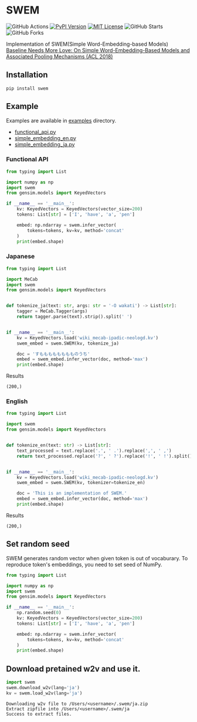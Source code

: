 # SWEM
![GitHub Actions](https://github.com/yutayamazaki/swem/workflows/build/badge.svg)
[![PyPI Version](https://img.shields.io/pypi/v/swem.svg)](https://pypi.org/project/swem/)
[![MIT License](http://img.shields.io/badge/license-MIT-blue.svg?style=flat)](LICENSE)
![GitHub Starts](https://img.shields.io/github/stars/yutayamazaki/swem.svg?style=social)
![GitHub Forks](https://img.shields.io/github/forks/yutayamazaki/swem.svg?style=social)

Implementation of SWEM(Simple Word-Embedding-based Models)  
[Baseline Needs More Love: On Simple Word-Embedding-Based Models and Associated Pooling Mechanisms (ACL 2018)](https://arxiv.org/abs/1805.09843)

## Installation

```shell
pip install swem
```

## Example

Examples are available in [examples](https://github.com/yutayamazaki/swem/tree/master/examples) directory.  


- [functional_api.py](https://github.com/yutayamazaki/swem/blob/master/examples/functional_api.py)
- [simple_embedding_en.py](https://github.com/yutayamazaki/swem/blob/master/examples/simple_embedding_en.py)
- [simple_embedding_ja.py](https://github.com/yutayamazaki/swem/blob/master/examples/simple_embedding_ja.py)


### Functional API

```python example.py
from typing import List

import numpy as np
import swem
from gensim.models import KeyedVectors

if __name__ == '__main__':
    kv: KeyedVectors = KeyedVectors(vector_size=200)
    tokens: List[str] = ['I', 'have', 'a', 'pen']

    embed: np.ndarray = swem.infer_vector(
        tokens=tokens, kv=kv, method='concat'
    )
    print(embed.shape)

```


### Japanese

```python example.py
from typing import List

import MeCab
import swem
from gensim.models import KeyedVectors


def tokenize_ja(text: str, args: str = '-O wakati') -> List[str]:
    tagger = MeCab.Tagger(args)
    return tagger.parse(text).strip().split(' ')


if __name__ == '__main__':
    kv = KeyedVectors.load('wiki_mecab-ipadic-neologd.kv')
    swem_embed = swem.SWEM(kv, tokenize_ja)

    doc = 'すもももももももものうち'
    embed = swem_embed.infer_vector(doc, method='max')
    print(embed.shape)
```

Results
```shell
(200,)
```

### English

```python example.py
from typing import List

import swem
from gensim.models import KeyedVectors


def tokenize_en(text: str) -> List[str]:
    text_processed = text.replace('.', ' .').replace(',', ' ,')
    return text_processed.replace('?', ' ?').replace('!', ' !').split()


if __name__ == '__main__':
    kv = KeyedVectors.load('wiki_mecab-ipadic-neologd.kv')
    swem_embed = swem.SWEM(kv, tokenizer=tokenize_en)

    doc = 'This is an implementation of SWEM.'
    embed = swem_embed.infer_vector(doc, method='max')
    print(embed.shape)
```

Results
```shell
(200,)
```


## Set random seed

SWEM generates random vector when given token is out of vocaburary. To reproduce token's embeddings, you need to set seed of NumPy.

```python
from typing import List

import numpy as np
import swem
from gensim.models import KeyedVectors

if __name__ == '__main__':
    np.random.seed(0)
    kv: KeyedVectors = KeyedVectors(vector_size=200)
    tokens: List[str] = ['I', 'have', 'a', 'pen']

    embed: np.ndarray = swem.infer_vector(
        tokens=tokens, kv=kv, method='concat'
    )
    print(embed.shape)

```


## Download pretained w2v and use it.

```python
import swem
swem.download_w2v(lang='ja')
kv = swem.load_w2v(lang='ja')
```

```shell
Downloading w2v file to /Users/<username>/.swem/ja.zip
Extract zipfile into /Users/<username>/.swem/ja
Success to extract files.
```
